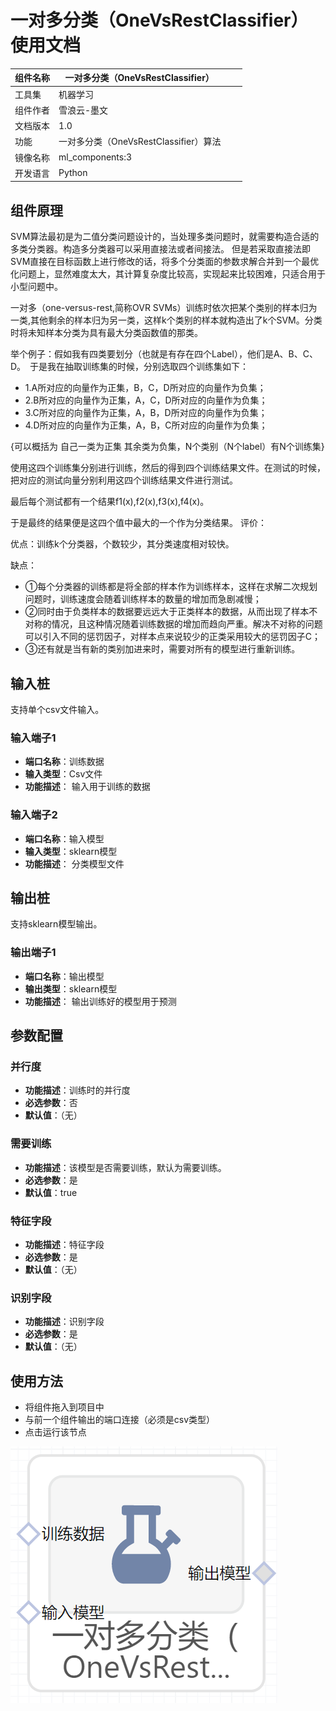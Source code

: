 # 一对多分类（OneVsRestClassifier）使用文档
| 组件名称 |一对多分类（OneVsRestClassifier）|  |  |
| --- | --- | --- | --- |
| 工具集 | 机器学习 |  |  |
| 组件作者 | 雪浪云-墨文 |  |  |
| 文档版本 | 1.0 |  |  |
| 功能 | 一对多分类（OneVsRestClassifier）算法|  |  |
| 镜像名称 | ml_components:3 |  |  |
| 开发语言 | Python |  |  |

## 组件原理
SVM算法最初是为二值分类问题设计的，当处理多类问题时，就需要构造合适的多类分类器。构造多分类器可以采用直接法或者间接法。 但是若采取直接法即SVM直接在目标函数上进行修改的话，将多个分类面的参数求解合并到一个最优化问题上，显然难度太大，其计算复杂度比较高，实现起来比较困难，只适合用于小型问题中。

一对多（one-versus-rest,简称OVR SVMs）训练时依次把某个类别的样本归为一类,其他剩余的样本归为另一类，这样k个类别的样本就构造出了k个SVM。分类时将未知样本分类为具有最大分类函数值的那类。

举个例子：假如我有四类要划分（也就是有存在四个Label），他们是A、B、C、D。　于是我在抽取训练集的时候，分别选取四个训练集如下：

- 1.A所对应的向量作为正集，B，C，D所对应的向量作为负集；
- 2.B所对应的向量作为正集，A，C，D所对应的向量作为负集；
- 3.C所对应的向量作为正集，A，B，D所对应的向量作为负集；
- 4.D所对应的向量作为正集，A，B，C所对应的向量作为负集；

{可以概括为 自己一类为正集 其余类为负集，N个类别（N个label）有N个训练集}

使用这四个训练集分别进行训练，然后的得到四个训练结果文件。在测试的时候，把对应的测试向量分别利用这四个训练结果文件进行测试。

最后每个测试都有一个结果f1(x),f2(x),f3(x),f4(x)。

于是最终的结果便是这四个值中最大的一个作为分类结果。
评价：

优点：训练k个分类器，个数较少，其分类速度相对较快。

缺点：

- ①每个分类器的训练都是将全部的样本作为训练样本，这样在求解二次规划问题时，训练速度会随着训练样本的数量的增加而急剧减慢；
- ②同时由于负类样本的数据要远远大于正类样本的数据，从而出现了样本不对称的情况，且这种情况随着训练数据的增加而趋向严重。解决不对称的问题可以引入不同的惩罚因子，对样本点来说较少的正类采用较大的惩罚因子C；
- ③还有就是当有新的类别加进来时，需要对所有的模型进行重新训练。

## 输入桩
支持单个csv文件输入。
### 输入端子1

- **端口名称**：训练数据
- **输入类型**：Csv文件
- **功能描述**： 输入用于训练的数据
### 输入端子2

- **端口名称**：输入模型
- **输入类型**：sklearn模型
- **功能描述**： 分类模型文件
## 输出桩
支持sklearn模型输出。
### 输出端子1

- **端口名称**：输出模型
- **输出类型**：sklearn模型
- **功能描述**： 输出训练好的模型用于预测
## 参数配置
### 并行度

- **功能描述**：训练时的并行度
- **必选参数**：否
- **默认值**：（无）
### 需要训练

- **功能描述**：该模型是否需要训练，默认为需要训练。
- **必选参数**：是
- **默认值**：true
### 特征字段

- **功能描述**：特征字段
- **必选参数**：是
- **默认值**：（无）
### 识别字段

- **功能描述**：识别字段
- **必选参数**：是
- **默认值**：（无）
## 使用方法
- 将组件拖入到项目中
- 与前一个组件输出的端口连接（必须是csv类型）
- 点击运行该节点


![](./img/一对多分类1.png)



